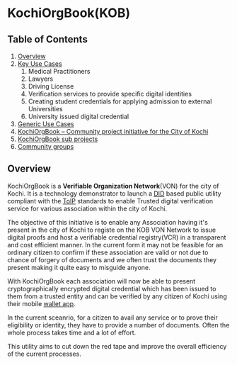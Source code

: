 # KochiOrgBook(KOB)

## Table of Contents

1. [Overview](https://github.com/hyperledgerkochi/KochiOrgBook#overview)
2. [Key Use Cases](https://github.com/hyperledgerkochi/KochiOrgBook#key-use-cases)
   1. Medical Practitioners
   2. Lawyers
   3. Driving License
   4. Verification services to provide specific digital identities
   5. Creating student credentials for applying admission to external Universities
   6. University issued digital credential
3. [Generic Use Cases](https://github.com/asa1997/KochiOrgBook#generic-use-cases)
4. [KochiOrgBook – Community project initiative for the City of Kochi​](https://github.com/asa1997/KochiOrgBook#kochiorgbook--community-project-initiative-for-the-city-of-kochi)
5. [KochiOrgBook sub projects​](https://github.com/asa1997/KochiOrgBook#kochiorgbook-sub-projects)
6. [Community groups](https://github.com/asa1997/KochiOrgBook#community-groups)

## Overview

KochiOrgBook is a **Verifiable Organization Network**(VON) for the city of Kochi. It is a technology demonstrator to launch a [DID](https://github.com/hyperledgerkochi/KochiOrgBook/blob/master/Glossary.md#did--decentralized-identifier) based public utility compliant with the [ToIP](https://github.com/hyperledgerkochi/KochiOrgBook/blob/master/Glossary.md#toip--trust-over-ip-foundation) standards to enable Trusted digital verification service for various association within the city of Kochi.​

The objective of this initiative is to enable any Association having it's present in the city of Kochi to registe on the KOB VON Network to issue digital proofs and host a verifiable credential registry(VCR) in a transparent and cost efficient manner. In the current form it may not be feasible for an ordinary citizen to confirm if these association are valid or not due to chance of forgery of documents and we often trust the documents they present making it quite easy to misguide anyone.

With KochiOrgBook each association will now be able to present cryptographically encrypted digital credential which has been issued to them from a trusted entity and can 
be verified by any citizen of Kochi using their mobile [wallet app](https://github.com/hyperledgerkochi/KochiOrgBook/blob/master/Glossary.md#toip--trust-over-ip-foundation).

In the current sceanrio, for a citizen to avail any service or to prove their eligibility or identity, they have to provide a number of documents. Often the whole process 
takes time and a lot of effort.

This utility aims to cut down the red tape and improve the overall efficiency of the current processes.

  








   



   
   


